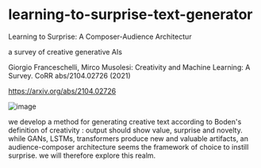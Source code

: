 # learning-to-surprise-text-generator
Learning to Surprise: A Composer-Audience Architectur

a survey of creative generative AIs 

Giorgio Franceschelli, Mirco Musolesi:
Creativity and Machine Learning: A Survey. CoRR abs/2104.02726 (2021)

https://arxiv.org/abs/2104.02726 

![image](https://user-images.githubusercontent.com/89974426/154297377-e8357a34-9a5b-45d1-95b8-661b71a3d4cd.png)

we develop a method for generating creative text according to Boden's definition of creativity : output should show value, surprise and novelty. while GANs, LSTMs, transformers produce new and valuable artifacts, an audience-composer architecture seems the framework of choice to instill surprise. we will therefore explore this realm.
